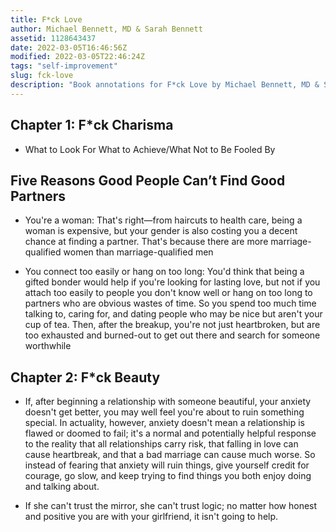 ```yaml
---
title: F*ck Love
author: Michael Bennett, MD & Sarah Bennett
assetid: 1128643437
date: 2022-03-05T16:46:56Z
modified: 2022-03-05T22:46:24Z
tags: "self-improvement"
slug: fck-love
description: "Book annotations for F*ck Love by Michael Bennett, MD & Sarah Bennett"
---
```


## Chapter 1: F*ck Charisma

*  What to Look For
   What to Achieve/What Not to Be Fooled By

## Five Reasons Good People Can’t Find Good Partners

*  You're a woman: That's right—from haircuts to health care, being a woman is expensive, but your gender is also costing you a decent chance at finding a partner. That's because there are more marriage-qualified women than marriage-qualified men

*  You connect too easily or hang on too long: You'd think that being a gifted bonder would help if you're looking for lasting love, but not if you attach too easily to people you don't know well or hang on too long to partners who are obvious wastes of time. So you spend too much time talking to, caring for, and dating people who may be nice but aren't your cup of tea. Then, after the breakup, you're not just heartbroken, but are too exhausted and burned-out to get out there and search for someone worthwhile

## Chapter 2: F*ck Beauty

*  If, after beginning a relationship with someone beautiful, your anxiety doesn't get better, you may well feel you're about to ruin something special. In actuality, however, anxiety doesn't mean a relationship is flawed or doomed to fail; it's a normal and potentially helpful response to the reality that all relationships carry risk, that falling in love can cause heartbreak, and that a bad marriage can cause much worse. So instead of fearing that anxiety will ruin things, give yourself credit for courage, go slow, and keep trying to find things you both enjoy doing and talking about.

*  If she can't trust the mirror, she can't trust logic; no matter how honest and positive you are with your girlfriend, it isn't going to help.

